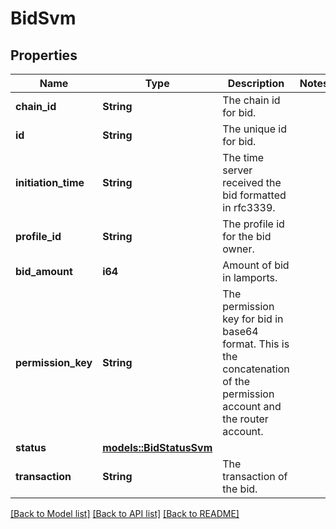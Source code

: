 # BidSvm

## Properties

| Name                | Type                                        | Description                                                                                                              | Notes |
| ------------------- | ------------------------------------------- | ------------------------------------------------------------------------------------------------------------------------ | ----- |
| **chain_id**        | **String**                                  | The chain id for bid.                                                                                                    |
| **id**              | **String**                                  | The unique id for bid.                                                                                                   |
| **initiation_time** | **String**                                  | The time server received the bid formatted in rfc3339.                                                                   |
| **profile_id**      | **String**                                  | The profile id for the bid owner.                                                                                        |
| **bid_amount**      | **i64**                                     | Amount of bid in lamports.                                                                                               |
| **permission_key**  | **String**                                  | The permission key for bid in base64 format. This is the concatenation of the permission account and the router account. |
| **status**          | [**models::BidStatusSvm**](BidStatusSvm.md) |                                                                                                                          |
| **transaction**     | **String**                                  | The transaction of the bid.                                                                                              |

[[Back to Model list]](../README.md#documentation-for-models) [[Back to API list]](../README.md#documentation-for-api-endpoints) [[Back to README]](../README.md)
